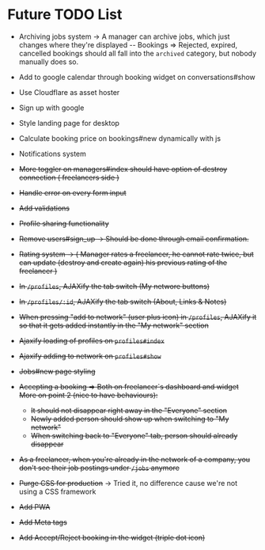 # Future TODO List

- Archiving jobs system -> A manager can archive jobs, which just changes where they're displayed
  -- Bookings => Rejected, expired, cancelled bookings should all fall into the `archived` category, but nobody manually does so.
- Add to google calendar through booking widget on conversations#show
- Use Cloudflare as asset hoster
- Sign up with google
- Style landing page for desktop
- Calculate booking price on bookings#new dynamically with js
- Notifications system

- ~~More toggler on managers#index should have option of destroy connection ( freelancers side )~~

- ~~Handle error on every form input~~
- ~~Add validations~~
- ~~Profile sharing functionality~~

- ~~Remove users#sign_up -> Should be done through email confirmation.~~
- ~~Rating system -> ( Manager rates a freelancer, he cannot rate twice, but can update (destroy and create again) his previous rating of the freelancer )~~
- ~~In `/profiles`, AJAXify the tab switch (My networe buttons)~~
- ~~In `/profiles/:id`, AJAXify the tab switch (About, Links & Notes)~~
- ~~When pressing "add to network" (user plus icon) in `/profiles`, AJAXify it so that it gets added instantly in the "My network" section~~

- ~~Ajaxify loading of profiles on `profiles#index`~~
- ~~Ajaxify adding to network on `profiles#show`~~
- ~~Jobs#new page styling~~
- ~~Accepting a booking => Both on freelancer`s dashboard and widget~~
  ~~More on point 2 (nice to have behaviours):~~

  - ~~It should not disappear right away in the "Everyone" section~~
  - ~~Newly added person should show up when switching to "My network"~~
  - ~~When switching back to "Everyone" tab, person should already disappear~~

- ~~As a freelancer, when you're already in the network of a company, you don't see their job postings under `/jobs` anymore~~

- ~~Purge CSS for production~~ -> Tried it, no difference cause we're not using a CSS framework
- ~~Add PWA~~
- ~~Add Meta tags~~
- ~~Add Accept/Reject booking in the widget (triple dot icon)~~
